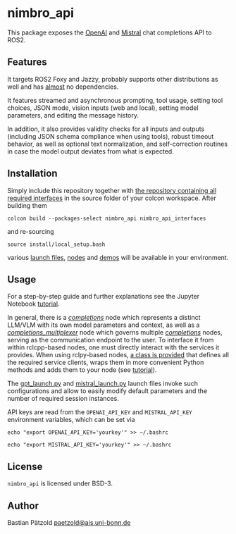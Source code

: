 # nimbro_api

This package exposes the [OpenAI](https://platform.openai.com/docs/api-reference/completions) and [Mistral](https://docs.mistral.ai/api/#tag/chat) chat completions API to ROS2.

## Features

It targets ROS2 Foxy and Jazzy, probably supports other distributions as well and has [almost](https://github.com/AIS-Bonn/nimbro_api/blob/main/requirements.txt) no dependencies.

It features streamed and asynchronous prompting, tool usage, setting tool choices, JSON mode, vision inputs (web and local), setting model parameters, and editing the message history.

In addition, it also provides validity checks for all inputs and outputs (including JSON schema compliance when using tools), robust timeout behavior, as well as optional text normalization, and self-correction routines in case the model output deviates from what is expected.

## Installation

Simply include this repository together with [the repository containing all required interfaces](https://github.com/AIS-Bonn/nimbro_api_interfaces) in the source folder of your colcon workspace. After building them

`colcon build --packages-select nimbro_api nimbro_api_interfaces`

and re-sourcing

`source install/local_setup.bash`

various [launch files](https://github.com/AIS-Bonn/nimbro_api/tree/main/launch), [nodes](https://github.com/AIS-Bonn/nimbro_api/tree/main/nimbro_api/) and [demos](https://github.com/AIS-Bonn/nimbro_api/tree/main/nimbro_api/examples) will be available in your environment.

## Usage

For a step-by-step guide and further explanations see the Jupyter Notebook [tutorial](https://github.com/AIS-Bonn/nimbro_api/blob/main/nimbro_api/examples/tutorial.ipynb).

In general, there is a [_completions_](https://github.com/AIS-Bonn/nimbro_api/blob/main/nimbro_api/completions.py) node which represents a distinct LLM/VLM with its own model parameters and context, as well as a [_completions_multiplexer_](https://github.com/AIS-Bonn/nimbro_api/blob/main/nimbro_api/completions_multiplexer.py) node which governs multiple [_completions_](https://github.com/AIS-Bonn/nimbro_api/blob/main/nimbro_api/completions.py) nodes, serving as the communication endpoint to the user. To interface it from within rclcpp-based nodes, one must directly interact with the services it provides. When using rclpy-based nodes, [a class is provided](https://github.com/AIS-Bonn/nimbro_api/blob/main/nimbro_api/api_director.py) that defines all the required service clients, wraps them in more convenient Python methods and adds them to your node (see [tutorial](https://github.com/AIS-Bonn/nimbro_api/blob/main/nimbro_api/examples/tutorial.ipynb)).

The [gpt_launch.py](https://git.ais.uni-bonn.de/athome/nimbro_api/-/blob/master/launch/gpt_launch.py?ref_type=heads) and [mistral_launch.py](https://git.ais.uni-bonn.de/athome/nimbro_api/-/blob/master/launch/mistral_launch.py?ref_type=heads) launch files invoke such configurations and allow to easily modify default parameters and the number of required session instances.

API keys are read from the `OPENAI_API_KEY` and `MISTRAL_API_KEY` environment variables, which can be set via

`echo "export OPENAI_API_KEY='yourkey'" >> ~/.bashrc`

`echo "export MISTRAL_API_KEY='yourkey'" >> ~/.bashrc`

## License

`nimbro_api` is licensed under BSD-3.

## Author

Bastian Pätzold <paetzold@ais.uni-bonn.de>